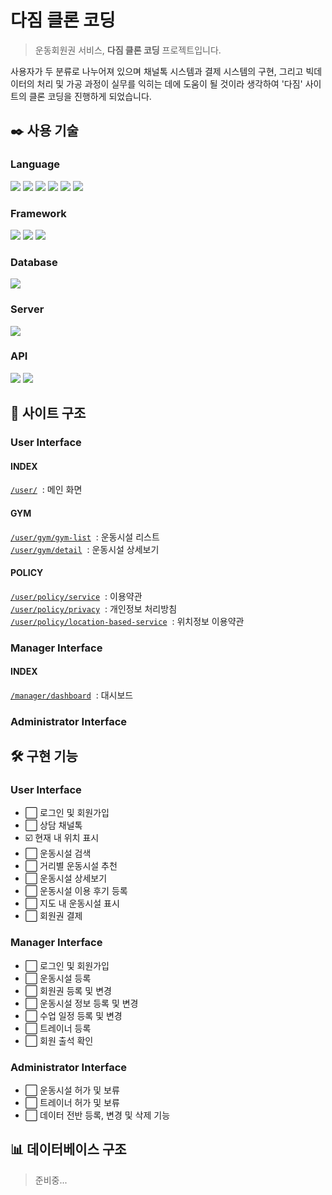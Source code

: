 # 다짐 클론 코딩
> 운동회원권 서비스, **다짐 클론 코딩** 프로젝트입니다.<br/>

 사용자가 두 분류로 나누어져 있으며 채널톡 시스템과 결제 시스템의 구현, 그리고 빅데이터의 처리 및 가공 과정이 실무를 익히는 데에 도움이 될 것이라 생각하여 '다짐' 사이트의 클론 코딩을 진행하게 되었습니다.


## ✒️ 사용 기술

### Language 
<img src="https://img.shields.io/badge/Java-EA2D2E?style=for-the-badge&logo=java"> <img src="https://img.shields.io/badge/HTML5-E34F26?style=for-the-badge&logo=html5&logoColor=white"> <img src="https://img.shields.io/badge/Thymeleaf-005F0F?style=for-the-badge&logo=thymeleaf&logoColor=white"> <img src="https://img.shields.io/badge/CSS3-1572B6?style=for-the-badge&logo=css3&logoColor=white"> <img src="https://img.shields.io/badge/JavaScript-F7DF1E?style=for-the-badge&logo=javascript&logoColor=black"> <img src="https://img.shields.io/badge/jQuery-0769AD?style=for-the-badge&logo=jquery&logoColor=white">

### Framework
<img src="https://img.shields.io/badge/Spring-6DB33F?style=for-the-badge&logo=spring&logoColor=white"> <img src="https://img.shields.io/badge/Spring Boot-6DB33F?style=for-the-badge&logo=springboot&logoColor=white"> <img src="https://img.shields.io/badge/Spring Security-6DB33F?style=for-the-badge&logo=springsecurity&logoColor=white">

### Database
<img src="https://img.shields.io/badge/MySQL-4479A1?style=for-the-badge&logo=mysql&logoColor=white">

### Server
<img src="https://img.shields.io/badge/Apache Tomcat-F8DC75?style=for-the-badge&logo=apachetomcat&logoColor=black">

### API
<img src="https://img.shields.io/badge/Geolocation API-E1F5FE?style=for-the-badge"> <img src="https://img.shields.io/badge/Kakao Maps API-FFCD36?style=for-the-badge">

## 💫 사이트 구조
### User Interface
#### INDEX
[`/user/`](http://localhost:8080/user/)&nbsp;&nbsp;:&nbsp;메인 화면

#### GYM
[`/user/gym/gym-list`](http://localhost:8080/user/gym/gym-list)&nbsp;&nbsp;:&nbsp;운동시설 리스트 <br>
[`/user/gym/detail`](http://localhost:8080/user/gym/detail)&nbsp;&nbsp;:&nbsp;운동시설 상세보기

#### POLICY
[`/user/policy/service`](http://localhost:8080/user/policy/service)&nbsp;&nbsp;:&nbsp;이용약관 <br>
[`/user/policy/privacy`](http://localhost:8080/user/policy/privacy)&nbsp;&nbsp;:&nbsp;개인정보 처리방침 <br>
[`/user/policy/location-based-service`](http://localhost:8080/user/policy/location-based-service)&nbsp;&nbsp;:&nbsp;위치정보 이용약관

### Manager Interface
#### INDEX
[`/manager/dashboard`](http://localhost:8080/manager/dashboard)&nbsp;&nbsp;:&nbsp;대시보드
### Administrator Interface

## 🛠️ 구현 기능

### User Interface
- ⬜ 로그인 및 회원가입
- ⬜ 상담 채널톡
- ☑️ 현재 내 위치 표시
- ⬜ 운동시설 검색
- ⬜ 거리별 운동시설 추천
- ⬜ 운동시설 상세보기
- ⬜ 운동시설 이용 후기 등록
- ⬜ 지도 내 운동시설 표시
- ⬜ 회원권 결제

### Manager Interface
- ⬜ 로그인 및 회원가입
- ⬜ 운동시설 등록
- ⬜ 회원권 등록 및 변경
- ⬜ 운동시설 정보 등록 및 변경
- ⬜ 수업 일정 등록 및 변경
- ⬜ 트레이너 등록
- ⬜ 회원 출석 확인

### Administrator Interface
- ⬜ 운동시설 허가 및 보류
- ⬜ 트레이너 허가 및 보류
- ⬜ 데이터 전반 등록, 변경 및 삭제 기능

## 📊 데이터베이스 구조
> 준비중...
